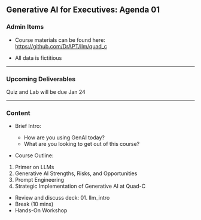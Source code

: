 ## Generative AI for Executives: Agenda 01


### Admin Items

- Course materials can be found here: 
  https://github.com/DrAPT/llm/quad_c

- All data is fictitious

---

### Upcoming Deliverables

Quiz and Lab will be due Jan 24

---

### Content

- Brief Intro:
  - How are you using GenAI today?
  - What are you looking to get out of this course?

- Course Outline:
1. Primer on LLMs
2. Generative AI Strengths, Risks, and Opportunities
3. Prompt Engineering 
4. Strategic Implementation of Generative AI at Quad-C

- Review and discuss deck: 01. llm_intro
- Break (10 mins)
- Hands-On Workshop 